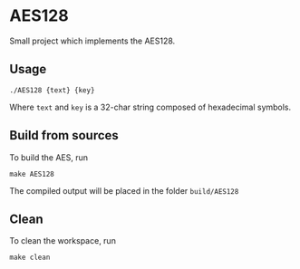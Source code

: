 # AES128

Small project which implements the AES128.

## Usage
```
./AES128 {text} {key}
```
Where `text` and `key` is a 32-char string composed of hexadecimal symbols.


## Build from sources

To build the AES, run

```
make AES128
```

The compiled output will be placed in the folder `build/AES128`

## Clean

To clean the workspace, run

```
make clean
```

